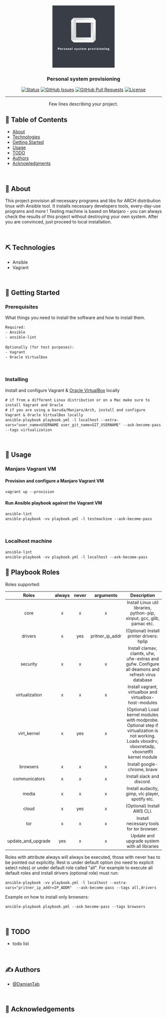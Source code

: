 <!-- MARKDOWN LINKS & IMAGES -->

<!-- CHANGE THIS: PROJECT_URL, REPO_NAME -->
<!-- LOGO https://hatchful.shopify.com -->

[status-icon]: https://img.shields.io/badge/status-active-success.svg
[project-url]: https://github.com/DamianTab/personal-system-provisioning
[issues-icon]: https://img.shields.io/github/issues/DamianTab/personal-system-provisioning.svg
[issues-url]: https://github.com/DamianTab/personal-system-provisioning/issues
[pulls-icon]: https://img.shields.io/github/issues-pr/kylelobo/The-Documentation-Compendium.svg
[pulls-url]: https://github.com/DamianTab/personal-system-provisioning/pulls
[license-icon]: https://shields.io/badge/license-Apache%202-blue.svg
[license-url]: /LICENSE
[author-url]: https://github.com/DamianTab

<p align="center">
  <a href="" rel="noopener">
 <img width=200px height=200px src="./assets/logo.png" alt="Project logo"></a>
</p>


<h3 align="center">Personal system provisioning</h3>

<div align="center">
  
  [![Status][status-icon]][project-url]
  [![GitHub Issues][issues-icon]][issues-url]
  [![GitHub Pull Requests][pulls-icon]][pulls-url]
  [![License][license-icon]][license-url]
</div>

---

<p align="center"> Few lines describing your project.
    <br> 
</p>

## 📝 Table of Contents
- [About](#about)
- [Technologies](#technologies)
- [Getting Started](#getting_started)
- [Usage](#usage)
- [TODO](#todo)
- [Authors](#authors)
- [Acknowledgments](#acknowledgement)

<br/>

## 🧐 About <a name = "about"></a>
This project provision all necessary programs and libs for ARCH distribution linux with Ansible tool. It installs necessary developers tools, every-day-use programs and more ! Testing machine is based on Manjaro - you can always check the results of this project without destroying your own system. After you are convinced, just proceed to local installation.

<br/>

## ⛏️ Technologies <a name = "technologies"></a>
- Ansible
- Vagrant

<br/>
  
## 🏁 Getting Started <a name = "getting_started"></a>
  
### Prerequisites
What things you need to install the software and how to install them.

```
Required:
- Ansible
- ansible-lint

Optionally (for test purposes):
- Vagrant
- Oracle Virtualbox
```

<br/>

### Installing
Install and configure Vagrant & [Oracle VirtualBox](https://www.virtualbox.org/) locally
```
# if from a different Linux distribution or on a Mac make sure to install Vagrant and Oracle
# if you are using a Garuda/Manjaro/Arch, install and configure Vagrant & Oracle VirtualBox locally
ansible-playbook playbook.yml -l localhost --extra-vars="user_name=USERNAME user_git_name=GIT_USERNAME" --ask-become-pass --tags virtualization
```
<br/>

## 🎈 Usage <a name="usage"></a>

### Manjaro Vagrant VM
#### Provision and configure a Manjaro Vagrant VM

```
vagrant up --provision
```

#### Run Ansible playbook against the Vagrant VM
```
ansible-lint
ansible-playbook -vv playbook.yml -l testmachine --ask-become-pass
```

<br/>

### Localhost machine
```
ansible-lint
ansible-playbook -vv playbook.yml -l localhost --ask-become-pass
```

## :toolbox: Playbook Roles

Roles supported:

|        Roles       | always | never |    arguments    |                                                                    Description                                                                    |
|:------------------:|:------:|:-----:|:---------------:|:-------------------------------------------------------------------------------------------------------------------------------------------------:|
|        core        |    x   |   x   |        x        | Install Linux util libraries, python-pip, xinput, gcc, glib, pamac etc.                                                                           |
|       drivers      |    x   |  yes  | pritner_ip_addr | (Optional) Install printer drivers: hplip                                                                                                         |
|      security      |    x   |   x   |        x        | Install clamav, clamtk, ufw, ufw-extras and gufw. Configure all deamons and refresh virus database                                                |
|   virtualization   |    x   |   x   |        x        | Install vagrant, virtualbox and virtualbox-host-modules                                                                                           |
|     virt_kernel    |    x   |  yes  |        x        | (Optional) Load kernel modules with modprobe. Optional step if virtualization is not working. Loads vboxdrv, vboxnetadp, vboxnetflt kernel module |
|      browsers      |    x   |   x   |        x        | Install google-chrome, brave                                                                                                                      |
|    communicators   |    x   |   x   |        x        | Install slack and discord.                                                                                                                        |
|        media       |    x   |   x   |        x        | Install audacity, gimp, vlc player, spotify etc.                                                                                                  |
|        cloud       |    x   |  yes  |        x        | (Optional) Install AWS CLI.                                                                                                                       |
|         tor        |    x   |   x   |        x        | Install necessary tools for tor browser.                                                                                                          |
| update_and_upgrade |   yes  |   x   |        x        | Update and upgrade system with all libraries                                                                                                      |


Roles with attribute always will always be executed, those with never has to be pointed out explicitly. Rest is under default option (no need to explicit select roles) or under default role called "all". For example to execute all default roles and install drivers (optional role) must run:

```
ansible-playbook -vv playbook.yml -l localhost --extra-vars="pritner_ip_addr=IP_ADDR"  --ask-become-pass --tags all,drivers
```


Example on how to install only browsers:
```
ansible-playbook playbook.yml --ask-become-pass --tags browsers
```


<br/>

## :notebook: TODO <a name = "todo"></a>
- todo list


<br/>

## ✍️ Authors <a name = "authors"></a>
- [@DamianTab][author-url]

<br/>

## 🎉 Acknowledgements <a name = "acknowledgement"></a>
